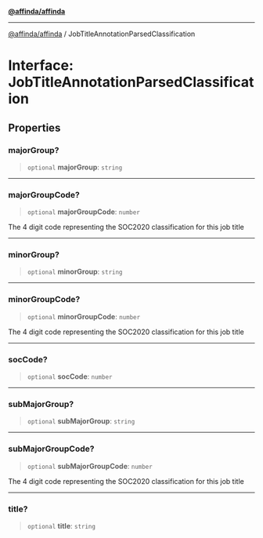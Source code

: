 [**@affinda/affinda**](../README.md)

***

[@affinda/affinda](../globals.md) / JobTitleAnnotationParsedClassification

# Interface: JobTitleAnnotationParsedClassification

## Properties

### majorGroup?

> `optional` **majorGroup**: `string`

***

### majorGroupCode?

> `optional` **majorGroupCode**: `number`

The 4 digit code representing the SOC2020 classification for this job title

***

### minorGroup?

> `optional` **minorGroup**: `string`

***

### minorGroupCode?

> `optional` **minorGroupCode**: `number`

The 4 digit code representing the SOC2020 classification for this job title

***

### socCode?

> `optional` **socCode**: `number`

***

### subMajorGroup?

> `optional` **subMajorGroup**: `string`

***

### subMajorGroupCode?

> `optional` **subMajorGroupCode**: `number`

The 4 digit code representing the SOC2020 classification for this job title

***

### title?

> `optional` **title**: `string`
